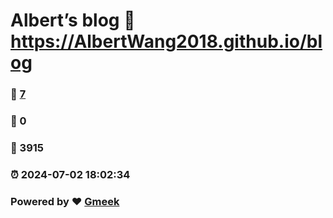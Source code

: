 # Albert’s blog :link: https://AlbertWang2018.github.io/blog 
### :page_facing_up: [7](https://AlbertWang2018.github.io/blog/tag.html) 
### :speech_balloon: 0 
### :hibiscus: 3915 
### :alarm_clock: 2024-07-02 18:02:34 
### Powered by :heart: [Gmeek](https://github.com/Meekdai/Gmeek)
